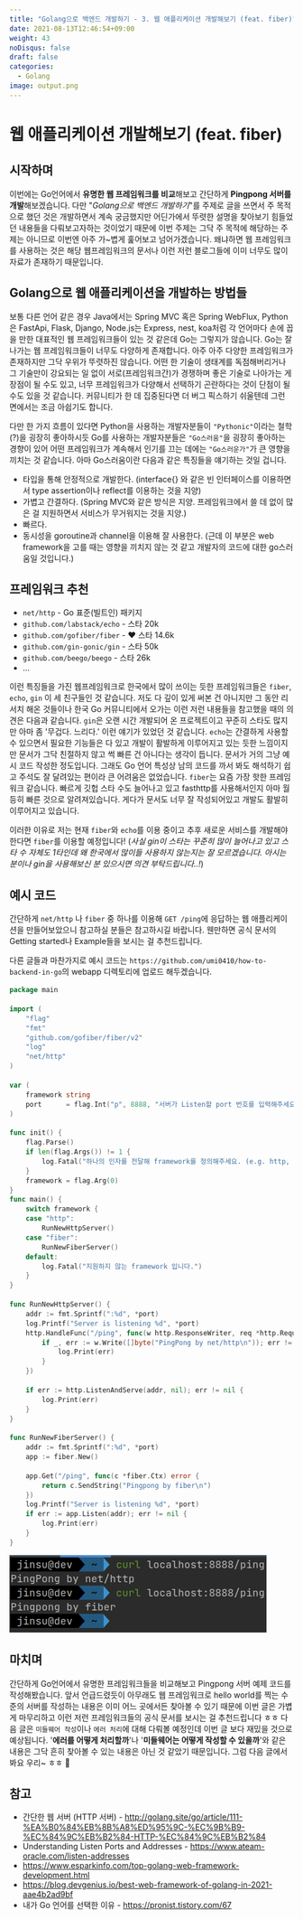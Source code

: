 ```yaml
---
title: "Golang으로 백엔드 개발하기 - 3. 웹 애플리케이션 개발해보기 (feat. fiber)"
date: 2021-08-13T12:46:54+09:00
weight: 43
noDisqus: false
draft: false
categories:
  - Golang
image: output.png
---
```

# 웹 애플리케이션 개발해보기 (feat. fiber)

## 시작하며

이번에는 Go언어에서 **유명한 웹 프레임워크를 비교**해보고 간단하게 **Pingpong 서버를 개발**해보겠습니다.
다만 "_Golang으로 백엔드 개발하기_"를 주제로 글을 쓰면서 주 목적으로 했던 것은 개발하면서 계속 궁금했지만 어딘가에서 뚜렷한 설명을 찾아보기 힘들었던 내용들을
다뤄보고자하는 것이었기 때문에 이번 주제는 그닥 주 목적에 해당하는 주제는 아니므로 이번엔 아주 가~볍게 훑어보고 넘어가겠습니다. 
왜냐하면 웹 프레임워크를 사용하는 것은 해당 웹프레임워크의 문서나 이런 저런 블로그들에 이미 너무도 많이 자료가 존재하기 때문입니다.

## Golang으로 웹 애플리케이션을 개발하는 방법들

보통 다른 언어 같은 경우 Java에서는 Spring MVC 혹은 Spring WebFlux, Python은 FastApi, Flask, Django, Node.js는 Express, nest, koa처럼
각 언어마다 손에 꼽을 만한 대표적인 웹 프레임워크들이 있는 것 같은데 Go는 그렇지가 않습니다. Go는 잘 나가는 웹 프레임워크들이 너무도 다양하게 존재합니다.
아주 아주 다양한 프레임워크가 존재하지만 그닥 우위가 뚜렷하진 않습니다.
어떤 한 기술이 생태계를 독점해버리거나 그 기술만이 강요되는 일 없이 서로(프레임워크간)가 경쟁하며 좋은 기술로 나아가는 게 장점이 될 수도 있고,
너무 프레임워크가 다양해서 선택하기 곤란하다는 것이 단점이 될 수도 있을 것 같습니다. 커뮤니티가 한 데 집중된다면 더 버그 픽스하기 쉬울텐데 그런 면에서는
조금 아쉽기도 합니다.

다만 한 가지 흐름이 있다면 Python을 사용하는 개발자분들이 `"Pythonic"`이라는 철학(?)을 굉장히 좋아하시듯 Go를 사용하는 개발자분들은 `"Go스러움"`을 굉장히 좋아하는 경향이 있어
어떤 프레임워크가 계속해서 인기를 끄는 데에는 `"Go스러운가"`가 큰 영향을 끼치는 것 같습니다.
아마 Go스러움이란 다음과 같은 특징들을 얘기하는 것일 겁니다.

* 타입을 통해 안정적으로 개발한다. (interface{} 와 같은 빈 인터페이스를 이용하면서 type assertion이나 reflect를 이용하는 것을 지양)
* 가볍고 간결하다. (Spring MVC와 같은 방식은 지양. 프레임워크에서 쓸 데 없이 많은 걸 지원하면서 서비스가 무거워지는 것을 지양.)
* 빠르다.
* 동시성을 goroutine과 channel을 이용해 잘 사용한다. (근데 이 부분은 web framework을 고를 때는 영향을 끼치지 않는 것 같고 개발자의 코드에 대한 go스러움일 것입니다.)

## 프레임워크 추천

* `net/http` - Go 표준(빌트인) 패키지
* `github.com/labstack/echo` - 스타 20k
* `github.com/gofiber/fiber` - ❤️ 스타 14.6k
* `github.com/gin-gonic/gin` - 스타 50k
* `github.com/beego/beego` - 스타 26k
* ...

이런 특징들을 가진 웹프레임워크로 한국에서 많이 쓰이는 듯한 프레임워크들은 `fiber`, `echo`, `gin` 이 세 친구들인 것 같습니다.
저도 다 깊이 있게 써본 건 아니지만 그 동안 리서치 해온 것들이나 한국 Go 커뮤니티에서 오가는 이런 저런 내용들을 참고했을 때의 의견은 다음과 같습니다.
`gin`은 오랜 시간 개발되어 온 프로젝트이고 꾸준히 스타도 많지만 아마 좀 '무겁다. 느리다.' 이런 얘기가 있었던 것 같습니다. `echo`는 간결하게 사용할 수 있으면서 필요한 기능들은 다 있고 개발이 활발하게 이루어지고 있는 듯한 느낌이지만
문서가 그닥 친절하지 않고 썩 빠른 건 아니다는 생각이 듭니다. 문서가 거의 그냥 예시 코드 작성한 정도입니다. 그래도 Go 언어 특성상 남의 코드를 까서 봐도 해석하기 쉽고 주석도 잘 달려있는 편이라 큰 어려움은 없었습니다.
`fiber`는 요즘 가장 핫한 프레임워크 같습니다. 빠르게 깃헙 스타 수도 늘어나고 있고 fasthttp를 사용해서인지 아마 월등히 빠른 것으로 알려져있습니다. 게다가 문서도 너무 잘 작성되어있고 개발도 활발히 이루어지고 있습니다.

이러한 이유로 저는 현재 `fiber`와 `echo`를 이용 중이고 추후 새로운 서비스를 개발해야한다면 `fiber`를 이용할 예정입니다! (_사실 gin이 스타는 꾸준히 많이 늘어나고 있고 스타 수 자체도 1타인데 왜 한국에서 많이들 사용하지 않는지는 잘 모르겠습니다. 아시는 분이나 gin을 사용해보신 분 있으시면 의견 부탁드립니다..!_)

## 예시 코드

간단하게 `net/http` 나 `fiber` 중 하나를 이용해 `GET /ping`에 응답하는 웹 애플리케이션을 만들어보았으니 참고하실 분들은 참고하시길 바랍니다.
웬만하면 공식 문서의 Getting started나 Example들을 보시는 걸 추천드립니다.

다른 글들과 마찬가지로 예시 코드는 `https://github.com/umi0410/how-to-backend-in-go`의 webapp 디렉토리에 업로드 해두겠습니다.
```go
package main

import (
	"flag"
	"fmt"
	"github.com/gofiber/fiber/v2"
	"log"
	"net/http"
)

var (
	framework string
	port      = flag.Int("p", 8888, "서버가 Listen할 port 번호를 입력해주세요.")
)

func init() {
	flag.Parse()
	if len(flag.Args()) != 1 {
		log.Fatal("하나의 인자를 전달해 framework를 정의해주세요. (e.g. http, echo, fiber)")
	}
	framework = flag.Arg(0)
}
func main() {
	switch framework {
	case "http":
		RunNewHttpServer()
	case "fiber":
		RunNewFiberServer()
	default:
		log.Fatal("지원하지 않는 framework 입니다.")
	}
}

func RunNewHttpServer() {
	addr := fmt.Sprintf(":%d", *port)
	log.Printf("Server is listening %d", *port)
	http.HandleFunc("/ping", func(w http.ResponseWriter, req *http.Request) {
		if _, err := w.Write([]byte("PingPong by net/http\n")); err != nil {
			log.Print(err)
		}
	})

	if err := http.ListenAndServe(addr, nil); err != nil {
		log.Print(err)
	}
}

func RunNewFiberServer() {
	addr := fmt.Sprintf(":%d", *port)
	app := fiber.New()

	app.Get("/ping", func(c *fiber.Ctx) error {
		return c.SendString("Pingpong by fiber\n")
	})
	log.Printf("Server is listening %d", *port)
	if err := app.Listen(addr); err != nil {
		log.Print(err)
	}
}
```

![output.png](output.png)

## 마치며

간단하게 Go언어에서 유명한 프레임워크들을 비교해보고 Pingpong 서버 예제 코드를 작성해봤습니다.
앞서 언급드렸듯이 아무래도 웹 프레임워크로 hello world를 찍는 수준의 서버를 작성하는 내용은 이미 어느 곳에서든 찾아볼 수 있기 때문에
이번 글은 가볍게 마무리하고 이런 저런 프레임워크들의 공식 문서를 보시는 걸 추천드립니다 ㅎㅎ
다음 글은 `미들웨어 작성`이나 `에러 처리`에 대해 다뤄볼 예정인데 이번 글 보다 재밌을 것으로 예상됩니다. 
'**에러를 어떻게 처리할까**'나 '**미들웨어는 어떻게 작성할 수 있을까**'와 같은 내용은 그닥 흔히 찾아볼 수 있는 내용은 아닌 것 같았기 때문입니다.
그럼 다음 글에서 봐요 우리~ ㅎㅎ 👋

## 참고

* 간단한 웹 서버 (HTTP 서버) - http://golang.site/go/article/111-%EA%B0%84%EB%8B%A8%ED%95%9C-%EC%9B%B9-%EC%84%9C%EB%B2%84-HTTP-%EC%84%9C%EB%B2%84
* Understanding Listen Ports and Addresses - https://www.ateam-oracle.com/listen-addresses
* https://www.esparkinfo.com/top-golang-web-framework-development.html
* https://blog.devgenius.io/best-web-framework-of-golang-in-2021-aae4b2ad9bf
* 내가 Go 언어를 선택한 이유 - https://pronist.tistory.com/67